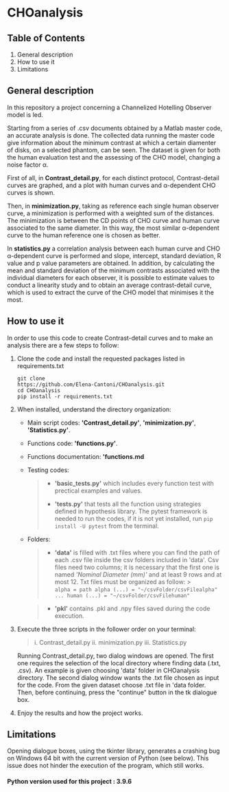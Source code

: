 
# CHOanalysis

## Table of Contents
1. General description
2. How to use it
3. Limitations


## General description
In this repository a project concerning a Channelized Hotelling Observer model is led.

Starting from a series of .csv documents obtained by a Matlab master code, an accurate analysis is done.
The collected data running the master code give information about the minimum contrast at which a certain diamenter of disks, on a selected phantom, can be seen. The dataset is given for both the human evaluation test and the assessing of the CHO model, changing a noise factor &alpha;.

First of all, in **Contrast_detail.py**, for each distinct protocol, Contrast-detail curves are graphed, and a plot with human curves and &alpha;-dependent CHO curves is shown.

Then, in **minimization.py**, taking as reference each single human observer curve, a minimization is performed with a weighted sum of the distances. The minimization is between the CD points of CHO curve and human curve associated to the same diameter.
In this way, the most similar &alpha;-dependent curve to the human reference one is chosen as better. 

In **statistics.py** a correlation analysis between each human curve and CHO &alpha;-dependent curve is performed and slope, intercept, standard deviation, R value and p value  parameters are obtained.
In addition, by calculating the mean and standard deviation of the minimum contrasts associated with the individual diameters for each observer, it is possible to estimate values to conduct a linearity study and  to obtain an average contrast-detail curve, which is used to extract the curve of the CHO model that minimises it the most. 

## How to use it
In order to use this code to create Contrast-detail curves and to make an analysis there are a few steps to follow:

 1. Clone the code and install the requested packages listed in requirements.txt
	 ```
	git clone 
	https://github.com/Elena-Cantoni/CHOanalysis.git
	cd CHOanalysis
	pip install -r requirements.txt
	```
	
 2. When installed, understand the directory organization:
 
	 - Main script codes: **'Contrast_detail.py'**, **'minimization.py'**, **'Statistics.py'**.
	 - Functions code: **'functions.py'**.
	 - Functions documentation: **'functions.md**
	 - Testing codes: 
		> - **'basic_tests.py'** which includes every function test with prectical examples and values.
		>
		> -  **'tests.py'** that tests all the function using strategies defined in hypothesis library.
		>The pytest framework is needed to run the codes, if it is not yet installed, run ``pip install -U pytest`` from the terminal.
	 - Folders: 
		>- **'data'** is filled with .txt files where you can find the path of each .csv file inside the csv folders included in 'data'. Csv files need two columns; it is necessary that the first one is named *'Nominal Diameter (mm)'* and at least 9 rows and at most 12. Txt files must be organized as follow:
			>		
			```
			alpha = path
			alpha (...) = "~/csvFolder/csvFilealpha"
			...
			human (...) = "~/csvFolder/csvFilehuman"
			```
					             
		>- **'pkl'** contains .pkl and .npy files saved during the code execution.
		
 3. Execute the three scripts in the follower order  on your terminal: 
	 >i.  Contrast_detail.py
	 >ii. minimization.py
	 >iii. Statistics.py 
	 
	 Running Contrast_detail.py, two dialog windows are opened. The first one requires the selection of the local directory where finding data (.txt, .csv). An example is given choosing 'data' folder in CHOanalysis directory. The second dialog window wants  the .txt file chosen as input for the code. From the given dataset choose .txt file in 'data folder. Then, before continuing, press the "continue" button in the tk dialogue box.
	 
4. Enjoy the results and how the project works.

## Limitations
Opening dialogue boxes, using the tkinter library, generates a crashing bug on Windows 64 bit with the current version of Python (see below).
This issue does not hinder the execution of the program, which still works.
	 


#### Python version used for this project : 3.9.6 

	